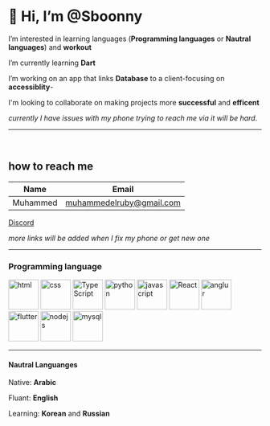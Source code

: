# 👋 Hi, I’m @Sboonny


 I’m interested in learning languages (**Programming languages** or **Nautral languages**) and **workout**

 I’m currently learning **Dart**

 I’m working on an app that links **Database** to a client-focusing on **accessiblity**- 

 I'm looking to collaborate on making projects more **successful** and **efficent** 

 *currently I have issues with my phone trying to reach me via it will be hard*.
 
 ___
<br>


## how to reach me


|Name|Email|
|----|----|
|Muhammed|muhammedelruby@gmail.com|

[Discord](https://discordapp.com/users/Sboon#0290/ "My Discord")

*more links will be added when I fix my phone or get new one*

___
### Programming language
<p float="left" margin-left="2px">
<img src="https://cdn-icons-png.flaticon.com/512/1051/1051277.png" width = '60' alt="html">
<img src="https://cdn-icons-png.flaticon.com/512/732/732190.png" width = '60' alt="css">
<img src="https://cdn-icons-png.flaticon.com/512/5968/5968381.png" width = '60' alt="TypeScript">
<img src="https://cdn-icons-png.flaticon.com/512/919/919828.png" width = '60' alt="python">
<img src="https://cdn-icons-png.flaticon.com/512/5968/5968350.png" width = '60' alt="javascript">
<img src="https://cdn-icons-png.flaticon.com/512/3334/3334886.png" width = '60' alt="React">
<img src="https://e7.pngegg.com/pngimages/918/299/png-clipart-angularjs-dart-front-and-back-ends-npm-escalator-angle-electronics.png" width = '60' alt="anglur">
<img src="https://encrypted-tbn0.gstatic.com/images?q=tbn:ANd9GcR4bW5aiSggZZaYabk4YNayyTQMnFhyZ_L1xQ&usqp=CAU" width= '60' alt ="flutter">
<img src="https://cdn-icons-png.flaticon.com/512/919/919825.png" width = '60' alt="nodejs">
<img src="https://cdn-icons-png.flaticon.com/512/919/919836.png" width = '60' alt="mysql">
</p>

___
#### Nautral Languanges
Native: **Arabic**

Fluant: **English**

Learning: **Korean** and **Russian**
